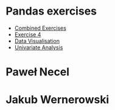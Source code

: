 # Pandas exercises
- [Combined Exercises](Combined_Exercises.md)
- [Exercise 4](Exercise_4.md)
- [Data Visualisation](Exercises5and6.md)
- [Univariate Analysis](Ex.md)
# Paweł Necel
# Jakub Wernerowski